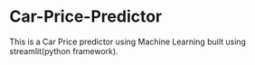 # Car-Price-Predictor
This is a Car Price predictor using Machine Learning built using streamlit(python framework).
